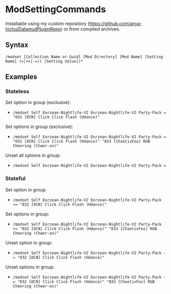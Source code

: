 # ModSettingCommands

Installable using my custom repository (https://github.com/anya-hichu/DalamudPluginRepo) or from compiled archives.

## Syntax

`/modset [Collection Name or Guid] [Mod Directory] [Mod Name] [Setting Name] (=|+=|-=)( [Setting Value])*`

## Examples

### Stateless

Set option in group (exclusive):
- `/modset Self Eorzean-Nightlife-V2 Eorzean-Nightlife-V2 Party-Pack = "032 [OCN] Click Click Flash (Hdance)"`

Set options in group (exclusive):
- `/modset Self Eorzean-Nightlife-V2 Eorzean-Nightlife-V2 Party-Pack = "032 [OCN] Click Click Flash (Hdance)" "033 [ChaotixFox] RGB Cheering (Cheer-on)"`

Unset all options in group:
- `/modset Self Eorzean-Nightlife-V2 Eorzean-Nightlife-V2 Party-Pack =`

### Stateful

Set option in group:
- `/modset Self Eorzean-Nightlife-V2 Eorzean-Nightlife-V2 Party-Pack += "032 [OCN] Click Click Flash (Hdance)"`

Set options in group:
- `/modset Self Eorzean-Nightlife-V2 Eorzean-Nightlife-V2 Party-Pack += "032 [OCN] Click Click Flash (Hdance)" "033 [ChaotixFox] RGB Cheering (Cheer-on)"`

Unset option in group:
- `/modset Self Eorzean-Nightlife-V2 Eorzean-Nightlife-V2 Party-Pack -= "032 [OCN] Click Click Flash (Hdance)"`

Unset options in group:
- `/modset Self Eorzean-Nightlife-V2 Eorzean-Nightlife-V2 Party-Pack -= "032 [OCN] Click Click Flash (Hdance)" "033 [ChaotixFox] RGB Cheering (Cheer-on)"`
